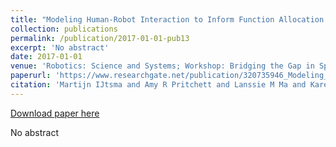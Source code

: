 ```yaml
---
title: "Modeling Human-Robot Interaction to Inform Function Allocation in Manned Spaceflight Operations"
collection: publications
permalink: /publication/2017-01-01-pub13
excerpt: 'No abstract'
date: 2017-01-01
venue: 'Robotics: Science and Systems; Workshop: Bridging the Gap in Space Robotics'
paperurl: 'https://www.researchgate.net/publication/320735946_Modeling_Human-Robot_Interaction_to_Inform_Function_Allocation_in_Manned_Spaceflight_Operations'
citation: 'Martijn IJtsma and Amy R Pritchett and Lanssie M Ma and Karen M Feigh (2017). Modeling Human-Robot Interaction to Inform Function Allocation in Manned Spaceflight Operations. In Robotics: Science and Systems; Workshop: Bridging the Gap in Space Robotics'
---
```


<a href='https://www.researchgate.net/publication/320735946_Modeling_Human-Robot_Interaction_to_Inform_Function_Allocation_in_Manned_Spaceflight_Operations'>Download paper here</a>

No abstract
